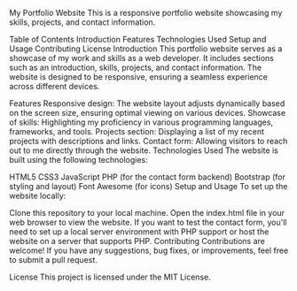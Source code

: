My Portfolio Website
This is a responsive portfolio website showcasing my skills, projects, and contact information.

Table of Contents
Introduction
Features
Technologies Used
Setup and Usage
Contributing
License
Introduction
This portfolio website serves as a showcase of my work and skills as a web developer. It includes sections such as an introduction, skills, projects, and contact information. The website is designed to be responsive, ensuring a seamless experience across different devices.

Features
Responsive design: The website layout adjusts dynamically based on the screen size, ensuring optimal viewing on various devices.
Showcase of skills: Highlighting my proficiency in various programming languages, frameworks, and tools.
Projects section: Displaying a list of my recent projects with descriptions and links.
Contact form: Allowing visitors to reach out to me directly through the website.
Technologies Used
The website is built using the following technologies:

HTML5
CSS3
JavaScript
PHP (for the contact form backend)
Bootstrap (for styling and layout)
Font Awesome (for icons)
Setup and Usage
To set up the website locally:

Clone this repository to your local machine.
Open the index.html file in your web browser to view the website.
If you want to test the contact form, you'll need to set up a local server environment with PHP support or host the website on a server that supports PHP.
Contributing
Contributions are welcome! If you have any suggestions, bug fixes, or improvements, feel free to submit a pull request.

License
This project is licensed under the MIT License.

